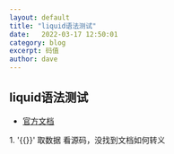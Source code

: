 ```yaml
---
layout: default
title: "liquid语法测试"
date:   2022-03-17 12:50:01
category: blog
excerpt: 码值
author: dave
---
```


## liquid语法测试

- [官方文档](https://shopify.github.io/liquid/basics/introduction/)

<p>
1. '{{}}' 取数据 看源码，没找到文档如何转义
</p>

